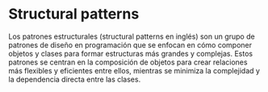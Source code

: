 # Structural patterns

Los patrones estructurales (structural patterns en inglés) son un grupo de patrones de diseño en programación que se enfocan en cómo componer objetos y clases para formar estructuras más grandes y complejas. Estos patrones se centran en la composición de objetos para crear relaciones más flexibles y eficientes entre ellos, mientras se minimiza la complejidad y la dependencia directa entre las clases.